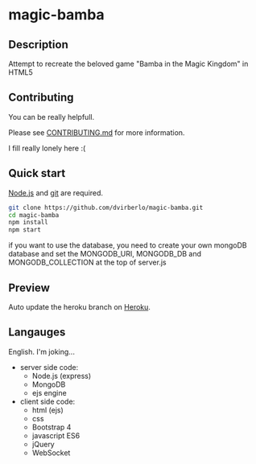 # magic-bamba
## Description
Attempt to recreate the beloved game "Bamba in the Magic Kingdom" in HTML5

## Contributing
You can be really helpfull.

Please see [CONTRIBUTING.md](CONTRIBUTING.md) for more information.

I fill really lonely here :(

## Quick start
[Node.js](https://nodejs.org/en/download/) and [git](https://git-scm.com/downloads) are required.
```sh
git clone https://github.com/dvirberlo/magic-bamba.git
cd magic-bamba
npm install
npm start
```

if you want to use the database, you need to create your own mongoDB database and set the MONGODB_URI, MONGODB_DB and MONGODB_COLLECTION at the top of server.js

## Preview
Auto update the heroku branch on [Heroku](https://magic-bamba.herokuapp.com).

## Langauges
English.
I'm joking...
- server side code:
    + Node.js (express)
    + MongoDB
    + ejs engine
- client side code:
    + html (ejs)
    + css
    + Bootstrap 4
    + javascript ES6
    + jQuery
    + WebSocket
